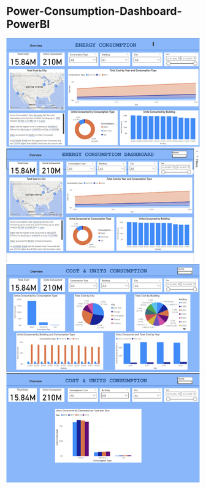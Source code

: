 # Power-Consumption-Dashboard-PowerBI

<img src="Screenshot 2024-11-24 173126.png" > 
<img src="Screenshot 2024-12-01 144618.png" > 
<img src="Screenshot 2024-12-01 144634.png" > 
<img src="Screenshot 2024-12-01 144647.png" > 
